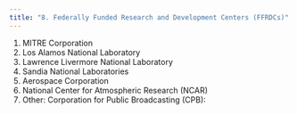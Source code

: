 ```yaml
---
title: "8. Federally Funded Research and Development Centers (FFRDCs)"
---
```



   1. MITRE Corporation
   2. Los Alamos National Laboratory
   3. Lawrence Livermore National Laboratory
   4. Sandia National Laboratories
   5. Aerospace Corporation
   6. National Center for Atmospheric Research (NCAR)
   7. Other: Corporation for Public Broadcasting (CPB):
